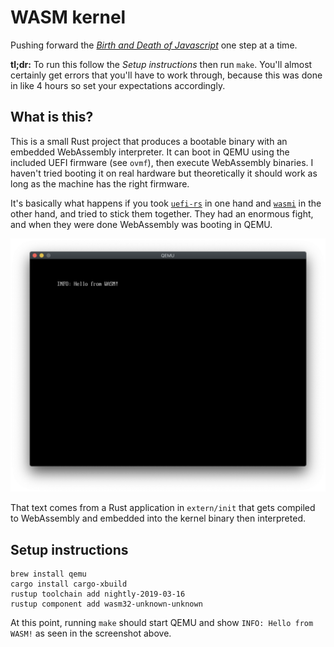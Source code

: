 # WASM kernel

Pushing forward the [_Birth and Death of Javascript_](https://www.destroyallsoftware.com/talks/the-birth-and-death-of-javascript) one step at a time.

**tl;dr:** To run this follow the _Setup instructions_ then run `make`. You'll almost certainly get errors that you'll have to
work through, because this was done in like 4 hours so set your expectations accordingly.

## What is this?

This is a small Rust project that produces a bootable binary with an embedded WebAssembly interpreter. It can boot in QEMU 
using the included UEFI firmware (see `ovmf`), then execute WebAssembly binaries. I haven't tried booting it on real hardware
but theoretically it should work as long as the machine has the right firmware.

It's basically what happens if you took [`uefi-rs`](https://crates.io/crates/uefi) in one hand and 
[`wasmi`](https://crates.io/crates/wasmi) in the other hand, and tried to stick them together. They had an enormous fight, and
when they were done WebAssembly was booting in QEMU.

![Screenshot](doc/images/screenshot.png)

That text comes from a Rust application in `extern/init` that gets compiled to WebAssembly and embedded into the kernel binary then interpreted.

## Setup instructions

```
brew install qemu
cargo install cargo-xbuild
rustup toolchain add nightly-2019-03-16
rustup component add wasm32-unknown-unknown
```

At this point, running `make` should start QEMU and show `INFO: Hello from WASM!` as seen in the screenshot above.
